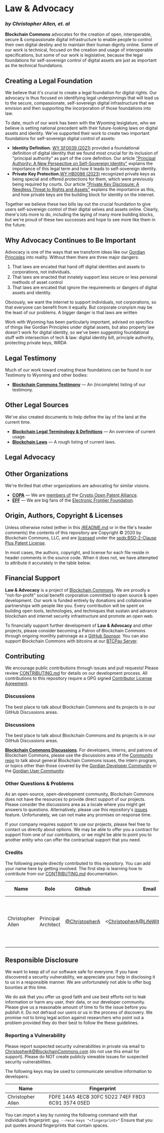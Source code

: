 # Law & Advocacy

<!--Guidelines: https://github.com/BlockchainCommons/secure-template/wiki -->

### _by Christopher Allen, et. al_

**Blockchain Commons** advocates for the creation of open, interoperable, secure & compassionate digital infrastructure to enable people to control their own digital destiny and to maintain their human dignity online. Some of our work is technical, focused on the creation and usage of interoperable specifications, but some of our work is legislative, because the legal foundations for self-sovereign control of digital assets are just as important as the technical foundations.

## Creating a Legal Foundation

We believe that it's crucial to create a legal foundation for digital rights. Our advocacy is thus focused on identifying legal underpinnings that will lead us to the secure, compassionate, self-sovereign digital infrastructure that we envision and then supporting the incorporation of those foundations into law.

To date, much of our work has been with the Wyoming lesiglature, who we believe is setting national precedent with their future-looking laws on digital assets and identity. We've supported their work to create two important foundations for self-sovereign digital control of assets:

* **Identity Definition.** [WY SF0039 (2021)](https://wyoleg.gov/Legislation/2021/SF0039) provided a foundational definition of digital identity that we found most crucial for its inclusion of "principal authority" as part of the core definition. Our article ["Principal Authority: A New Perspective on Self-Sovereign Identity"](https://www.blockchaincommons.com/articles/Principal-Authority/) explains the importance of this legal term and how it leads to self-sovereign identity.
* **Private Key Protection.**[WY HB0086 (2023)](https://wyoleg.gov/Legislation/2023/HB0086) recognized private keys as being special and offered protections for them, which were previously being required by courts. Our article ["Private Key Disclosure: A Needless Threat to Rights and Assets"](https://www.blockchaincommons.com/articles/Private-Key-Disclosure/) explains the importance as this, and how private keys are the building block for identity on the internet.

Together we believe these two bills lay out the crucial foundation to give users self-sovereign control of their digital selves and assets online. Clearly, there's lots more to do, including the laying of many more building blocks, but we're proud of these two successes and hope to see more like them in the future.

## Why Advocacy Continues to Be Important

Advocacy is one of the ways that we transform ideas like our [Gordian Principles](https://github.com/BlockchainCommons/Gordian#gordian-principles) into reality. Without them there are three major dangers:

1. That laws are encated that hand off digital identities and assets to corporations, not individuals.
2. That laws are enacted that innately support less secure or less personal methods of asset control
3. That laws are encated that ignore the requirements or dangers of digital assets and identity.

Obviously, we want the internet to support individuals, not corporations, so that everyone can benefit from it equally. But corporate cronyism may be the least of our problems. A bigger danger is that laws are written 

 Work with Wyoming has been particularly important, advised on specifics of things like Gordian Principles under digital assets, but also property law doesn't work for digital identity, so we've been suggesting foundational stuff with intersection of tech & law: digital identity bill, principle authority, protecting private keys, WRDA

## Legal Testimony

Much of our work toward creating these foundations can be found in our Testimony to Wyoming and other bodies:

* [**Blockchain Commons Testimony**](testimony/README.md) — An (incomplete) listing of our testimony.

## Other Legal Sources

We've also created documents to help define the lay of the land at the current time.

* [**Blockchain Legal Terminology & Definitions**](https://hackmd.io/Eat2gnYqT56HQStI63JCNg) — An overview of current usage.
* [**Blockchain Laws**](https://hackmd.io/5ec69mqLRaanS5A1IWBuMQ) — A rough listing of current laws.

## Legal Advocacy

## Other Organizations

We're thrilled that other organizations are advocating for similar visions.

* [**COPA**](https://www.opencrypto.org/) — We are [members of](https://www.blockchaincommons.com/partnerships/BCC-Joins-COPA/) the [Crypto Open Patent Alliance](https://www.opencrypto.org/).
* [**EFF**](https://www.eff.org/) — We are big fans of the [Electronic Frontier Foundation](https://www.eff.org/).

## Origin, Authors, Copyright & Licenses

Unless otherwise noted (either in this [/README.md](./README.md) or in the file's header comments) the contents of this repository are Copyright © 2020 by Blockchain Commons, LLC, and are [licensed](./LICENSE) under the [spdx:BSD-2-Clause Plus Patent License](https://spdx.org/licenses/BSD-2-Clause-Patent.html).

In most cases, the authors, copyright, and license for each file reside in header comments in the source code. When it does not, we have attempted to attribute it accurately in the table below.

## Financial Support

**Law & Advocacy** is a project of [Blockchain Commons](https://www.blockchaincommons.com/). We are proudly a "not-for-profit" social benefit corporation committed to open source & open development. Our work is funded entirely by donations and collaborative partnerships with people like you. Every contribution will be spent on building open tools, technologies, and techniques that sustain and advance blockchain and internet security infrastructure and promote an open web.

To financially support further development of **Law & Advocacy** and other projects, please consider becoming a Patron of Blockchain Commons through ongoing monthly patronage as a [GitHub Sponsor](https://github.com/sponsors/BlockchainCommons). You can also support Blockchain Commons with bitcoins at our [BTCPay Server](https://btcpay.blockchaincommons.com/).

## Contributing

We encourage public contributions through issues and pull requests! Please review [CONTRIBUTING.md](./CONTRIBUTING.md) for details on our development process. All contributions to this repository require a GPG signed [Contributor License Agreement](./CLA.md).

### Discussions

The best place to talk about Blockchain Commons and its projects is in our GitHub Discussions areas.

### Discussions

The best place to talk about Blockchain Commons and its projects is in our GitHub Discussions areas.

[**Blockchain Commons Discussions**](https://github.com/BlockchainCommons/Community/discussions). For developers, interns, and patrons of Blockchain Commons, please use the discussions area of the [Community repo](https://github.com/BlockchainCommons/Community) to talk about general Blockchain Commons issues, the intern program, or topics other than those covered by the [Gordian Developer Community](https://github.com/BlockchainCommons/Gordian-Developer-Community/discussions) or the 
[Gordian User Community](https://github.com/BlockchainCommons/Gordian/discussions).
### Other Questions & Problems

As an open-source, open-development community, Blockchain Commons does not have the resources to provide direct support of our projects. Please consider the discussions area as a locale where you might get answers to questions. Alternatively, please use this repository's [issues](./issues) feature. Unfortunately, we can not make any promises on response time.

If your company requires support to use our projects, please feel free to contact us directly about options. We may be able to offer you a contract for support from one of our contributors, or we might be able to point you to another entity who can offer the contractual support that you need.

### Credits

The following people directly contributed to this repository. You can add your name here by getting involved. The first step is learning how to contribute from our [CONTRIBUTING.md](./CONTRIBUTING.md) documentation.

| Name              | Role                | Github                                            | Email                                 | GPG Fingerprint                                    |
| ----------------- | ------------------- | ------------------------------------------------- | ------------------------------------- | -------------------------------------------------- |
| Christopher Allen | Principal Architect | [@ChristopherA](https://github.com/ChristopherA) | \<ChristopherA@LifeWithAlacrity.com\> | FDFE 14A5 4ECB 30FC 5D22  74EF F8D3 6C91 3574 05ED |

## Responsible Disclosure

We want to keep all of our software safe for everyone. If you have discovered a security vulnerability, we appreciate your help in disclosing it to us in a responsible manner. We are unfortunately not able to offer bug bounties at this time.

We do ask that you offer us good faith and use best efforts not to leak information or harm any user, their data, or our developer community. Please give us a reasonable amount of time to fix the issue before you publish it. Do not defraud our users or us in the process of discovery. We promise not to bring legal action against researchers who point out a problem provided they do their best to follow the these guidelines.

### Reporting a Vulnerability

Please report suspected security vulnerabilities in private via email to ChristopherA@BlockchainCommons.com (do not use this email for support). Please do NOT create publicly viewable issues for suspected security vulnerabilities.

The following keys may be used to communicate sensitive information to developers:

| Name              | Fingerprint                                        |
| ----------------- | -------------------------------------------------- |
| Christopher Allen | FDFE 14A5 4ECB 30FC 5D22  74EF F8D3 6C91 3574 05ED |

You can import a key by running the following command with that individual’s fingerprint: `gpg --recv-keys "<fingerprint>"` Ensure that you put quotes around fingerprints that contain spaces.
